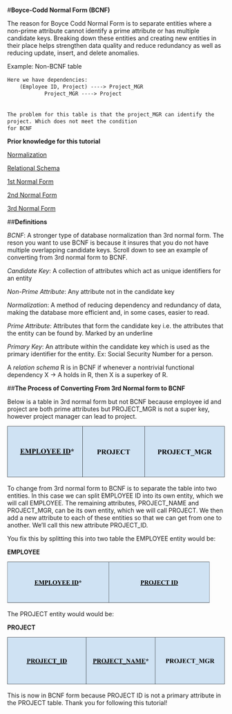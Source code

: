 #__Boyce-Codd Normal Form (BCNF)__

The reason for Boyce Codd Normal Form is to separate entities where a non-prime attribute cannot identify a prime attribute or has multiple candidate keys. Breaking down these entities and creating new entities in their place helps strengthen data quality and reduce redundancy as well as reducing update, insert, and delete anomalies.

Example: Non-BCNF table

	Here we have dependencies:
		(Employee ID, Project) ----> Project_MGR
			    Project_MGR ----> Project
 
 
    The problem for this table is that the project_MGR can identify the project. Which does not meet the condition 
    for BCNF
    
**Prior knowledge for this tutorial**

[Normalization](https://www.techopedia.com/definition/1221/normalization)

[Relational Schema](https://medium.com/@kimtnguyen/relational-database-schema-design-overview-70e447ff66f9)

[1st Normal Form](https://www.essentialsql.com/get-ready-to-learn-sql-8-database-first-normal-form-explained-in-simple-english/)

[2nd Normal Form](https://www.essentialsql.com/get-ready-to-learn-sql-10-database-second-normal-form-explained-in-simple-english/)

[3rd Normal Form](https://www.essentialsql.com/get-ready-to-learn-sql-11-database-third-normal-form-explained-in-simple-english/)    

##__Definitions__

*BCNF*: A stronger type of database normalization than 3rd normal form. The reson you want to use BCNF is because it insures that you do not have multiple overlapping candidate keys. Scroll down to see an example of converting from 3rd normal form to BCNF.

*Candidate Key*: A collection of attributes which act as unique identifiers for an entity

*Non-Prime Attribute*: Any attribute not in the candidate key

*Normalization*: A method of reducing dependency and redundancy of data, making the database more efficient and, in some cases, easier to read.

*Prime Attribute*: Attributes that form the candidate key i.e. the attributes that the entity can be found by. Marked by an underline

*Primary Key*: An attribute within the candidate key which is used as the primary identifier for the entity. Ex: Social Security Number for a person.

A *relation schema* R is in BCNF if whenever a nontrivial functional dependency X → A holds in R, then X is a superkey of R.

##__The Process of Converting From 3rd Normal form to BCNF__

Below is a table in 3rd normal form but not BCNF because employee id and project are both prime attributes but PROJECT_MGR is not a super key, however project manager can lead to project.

![](./images/firstTable.png)

To change from 3rd normal form to BCNF is to separate the table into two entities. In this case we can split EMPLOYEE ID into its own entity, which we will call EMPLOYEE. The remaining attributes, PROJECT_NAME and PROJECT_MGR, can be its own entity, which we will call PROJECT. We then add a new attribute to each of these entities so that we can get from one to another. We’ll call this new attribute PROJECT_ID.


You fix this by splitting this into two table the EMPLOYEE entity would be:

**EMPLOYEE**

![](./images/secondTable.png)

The PROJECT entity would would be:

**PROJECT**

![](./images/thirdTable.png)

This is now in BCNF form because PROJECT ID is not a primary attribute in the PROJECT table. Thank you for following this tutorial!



